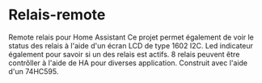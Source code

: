 # Relais-remote
Remote relais pour Home Assistant
Ce projet permet également de voir le status des relais à l'aide d'un écran LCD de type 1602 I2C.
Led indicateur également pour savoir si un des relais est actifs.
8 relais peuvent être contrôller à l'aide de HA pour diverses application. 
Construit avec l'aide d'un 74HC595.
